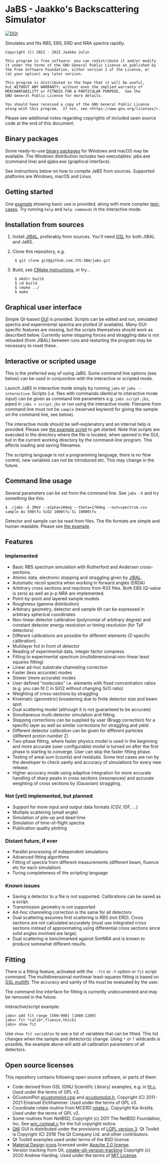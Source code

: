 # JaBS - Jaakko's Backscattering Simulator

[![DOI](https://zenodo.org/badge/414092526.svg)](https://zenodo.org/badge/latestdoi/414092526)

Simulates and fits RBS, EBS, ERD and NRA spectra rapidly.
    
    Copyright (C) 2021 - 2022 Jaakko Julin
    
    This program is free software: you can redistribute it and/or modify
    it under the terms of the GNU General Public License as published by
    the Free Software Foundation, either version 2 of the License, or
    (at your option) any later version.

    This program is distributed in the hope that it will be useful,
    but WITHOUT ANY WARRANTY; without even the implied warranty of
    MERCHANTABILITY or FITNESS FOR A PARTICULAR PURPOSE.  See the
    GNU General Public License for more details.

    You should have received a copy of the GNU General Public License
    along with this program.  If not, see <https://www.gnu.org/licenses/>.

Please see additional notes regarding copyrights of included open source code at the end of this document.

## Binary packages
Some ready-to-use [binary packages](http://users.jyu.fi/~jaakjuli/jabs/binaries/) for Windows and macOS may be available. The Windows distribution includes two executables: jabs.exe (command line) and qjabs.exe (graphical interface).

See instructions below on how to compile JaBS from sources. Supported platforms are Windows, macOS and Linux.

## Getting started

One [example](example/) showing basic use is provided, along with more complex [test-cases](example/tests/). Try running `help` and `help commands` in the interactive mode.

## Installation from sources

1. Install [JIBAL](https://github.com/JYU-IBA/jibal), preferably from sources. You'll need [GSL](https://www.gnu.org/software/gsl/) for both JIBAL and JaBS.
2. Clone this repository, e.g.

        $ git clone git@github.com:JYU-IBA/jabs.git


3. Build, see [CMake instructions](https://cmake.org/runningcmake/), or try...

        $ mkdir build
        $ cd build
        $ cmake ../
        $ make

## Graphical user interface

Simple Qt-based [GUI](qjabs/) is provided. Scripts can be edited and run, simulated spectra and experimental spectra are plotted (if available). Many GUI-specific features are missing, but the scripts themselves should work as described below. Currently some stopping forces and straggling data is not reloaded (from JIBAL) between runs and restarting the program may be necessary to reset these.

      
## Interactive or scripted usage

This is the preferred way of using JaBS. Some command line options (see below) can be used in conjunction with the interactive or scripted mode.

Launch JaBS in interactive mode simply by running `jabs` or `jabs --interactive`. Scripts (i.e. files with commands identical to interactive mode input) can be given as command line parameters e.g. `jabs script.jbs`, piped in `jabs < script.jbs` or run using the interactive mode. Filename from command line must not be `sample` (reserved keyword for giving the sample on the command line, see below).

The interactive mode should be self-explanatory and an internal help is provided. Please see [the example script](example/example.jbs) to get started. Note that scripts are executed in the directory where the file is located, when opened in the GUI, but in the current working directory by the command-line program. This affects loading and saving filenames.

The scripting language is not a programming language, there is no flow control, new variables can not be introduced etc. This may change in the future.

## Command line usage

Several parameters can be set from the command line. See `jabs -h` and try something like this:

~~~~
$ ./jabs -E 2MeV --alpha=10deg --theta=170deg --out=spectrum.csv sample Au 500tfu SiO2 1000tfu Si 10000tfu
~~~~

Detector and sample can be read from files. The file formats are simple and human readable. Please see [the example](example).

## Features
### Implemented
 - Basic RBS spectrum simulation with Rutherford and Andersen cross-sections.
 - Atomic data, electronic stopping and straggling given by [JIBAL](https://github.com/JYU-IBA/jibal).
 - Automatic recoil spectra when working in forward angles (ERDA)
 - Arbitrary cross sections and reactions from R33 files. Both EBS (Q-value is zero) as well as p-p NRA are implemented. 
 - Point-by-point and layered sample models
 - Roughness (gamma distribution)
 - Arbitrary geometry, detector and sample tilt can be expressed in arbitrary spherical coordinates
 - Non-linear detector calibration (polynomial of arbitrary degree) and constant detector energy resolution or timing resolution (for ToF detectors)
 - Different calibrations are possible for different elements (Z-specific calibration).
 - Multilayer foil in front of detector
 - Reading of experimental data, integer factor compress
 - Fitting to experimental spectrum (multidimensional non-linear least squares fitting)
 - Linear ad-hoc substrate channeling correction
 - Faster (less accurate) modes
 - Slower (more accurate) modes
 - User defined "molecules" i.e. elements with fixed concentration ratios (e.g. you can fit C in SiO2 without changing Si/O ratio)
 - Weighting of cross-sections by straggling 
 - Kinematic (geometric) broadening due to finite detector size and beam spot
 - Dual scattering model (although it is not guaranteed to be accurate)
 - Simultaneous multi-detector simulation and fitting.
 - Stopping corrections can be supplied by user (Bragg correction) for a specific layer as well as similar corrections for straggling and yield
 - Different detector calibration can be given for different particles (different proton number Z)
 - Two-phase fitting, where faster physics model is used in the beginning and more accurate (user configurable) model is turned on after the first phase is starting to converge. User can skip the faster fitting phase.
 - Testing of areal sum (counts) and residuals. Some test cases are run by the developer to check sanity and accuracy of simulations for every new release.
 - Higher accuracy mode using adaptive integration for more accurate handling of sharp peaks in cross sections (resonances) and accurate weighting of cross sections by (Gaussian) straggling.

### Not (yet) implemented, but planned
 - Support for more input and output data formats (CSV, IDF, ...)
 - Multiple scattering (small angle)
 - Simulation of pile-up and dead time
 - Simulation of time-of-flight spectra
 - Publication quality plotting

### Distant future, if ever
 - Parallel processing of independent simulations
 - Advanced fitting algorithms
 - Fitting of spectra from different measurements (different beam, fluence etc for each simulation)
 - Turing completeness of the scripting language
### Known issues
 - Saving a detector to a file is not supported. Calibrations can be saved as a script.
 - Transmission geometry is not supported
 - Ad-hoc channeling correction is the same for all detectors
 - Dual scattering assumes first scattering is RBS (not ERD). Cross sections are not calculated accurately (must use integrated cross sections instead of approximating using differential cross sections since solid angles involved are large).
 - Dual scattering is benchmarked against SimNRA and is known to produce somewhat different results.

## Fitting

There is a fitting feature, activated with the `--fit` or `-F` option or `fit` script command. The multidimensional nonlinear least-squares fitting is based on [GSL multifit](https://www.gnu.org/software/gsl/doc/html/nls.html). The accuracy and sanity of fits must be evaluated by the user.

The command line interface for fitting is currently undocumented and may be removed in the future.

Interactive/script example:

    jabs> add fit range [500:900] [1000:1200]
    jabs> fit *calib*,fluence,thick1
    jabs> show fit

Use `show fit variables` to see a list of variables that can be fitted. This list changes when the sample and detector(s) change. Using `*` or `?` wildcards is possible, the example above will add all calibration parameters of all detectors.

## Open source licenses

This repository contains following open source software, or parts of them:
 * Code derived from GSL (GNU Scientific Library) examples, e.g. in [fit.c](fit.c). Used under the terms of GPL v3.
 * QCustomPlot [qcustomplot.cpp](qjabs/qcustomplot.cpp) and [qcustomplot.h](qjabs/qcustomplot.h), Copyright (C) 2011-2021 Emanuel Eichhammer. Used under the terms of GPL v3.
 * Coordinate rotate routine from MCERD [rotate.c](rotate.c). Copyright Kai Arstila. Used under the terms of GPL v2.
 * Some routines from NetBSD, Copyright (c) 2011 The NetBSD Foundation, Inc. See [win_compat.c](win_compat.c) for the full copyright notice.
 * [Qt6](https://www.qt.io/) GUI is distributed under the provisions of [LGPL version 3](https://doc.qt.io/qt-6/lgpl.html). Qt Toolkit is Copyright (C) 2018 The Qt Company Ltd. and other contributors.
 * Qt Toolkit examples used under terms of the BSD license
 * [Material Design](https://google.github.io/material-design-icons/) [icons](qjabs/icons) licensed under [Apache 2.0 license](https://www.apache.org/licenses/LICENSE-2.0.html).
 * Version tracking from Git, [cmake-git-version-tracking](https://github.com/andrew-hardin/cmake-git-version-tracking) Copyright (c) 2020 Andrew Harding. Used under the terms of [MIT License](https://raw.githubusercontent.com/andrew-hardin/cmake-git-version-tracking/master/LICENSE).
